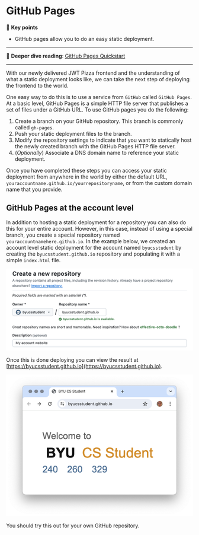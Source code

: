 # GitHub Pages

🔑 **Key points**

- GitHub pages allow you to do an easy static deployment.

---

📖 **Deeper dive reading**: [GitHub Pages Quickstart](https://docs.github.com/en/pages/quickstart)

---

With our newly delivered JWT Pizza frontend and the understanding of what a static deployment looks like, we can take the next step of deploying the frontend to the world.

One easy way to do this is to use a service from `GitHub` called `GitHub Pages`. At a basic level, GitHub Pages is a simple HTTP file server that publishes a set of files under a GitHub URL. To use GitHub pages you do the following:

1. Create a branch on your GitHub repository. This branch is commonly called `gh-pages`.
1. Push your static deployment files to the branch.
1. Modify the repository settings to indicate that you want to statically host the newly created branch with the GitHub Pages HTTP file server.
1. (_Optionally_) Associate a DNS domain name to reference your static deployment.

Once you have completed these steps you can access your static deployment from anywhere in the world by either the default URL, `youraccountname.github.io/yourrepositoryname`, or from the custom domain name that you provide.

## GitHub Pages at the account level

In addition to hosting a static deployment for a repository you can also do this for your entire account. However, in this case, instead of using a special branch, you create a special repository named `youraccountnamehere.github.io`. In the example below, we created an account level static deployment for the account named `byucsstudent` by creating the `byucsstudent.github.io` repository and populating it with a simple `index.html` file.

![Create account GitHub pages](createAccountGitHubPages.png)

Once this is done deploying you can view the result at [https://byucsstudent.github.io](https://byucsstudent.github.io).

![Sample GitHub Pages site](sampleGitHubPagesSite.png)

You should try this out for your own GitHub repository.
